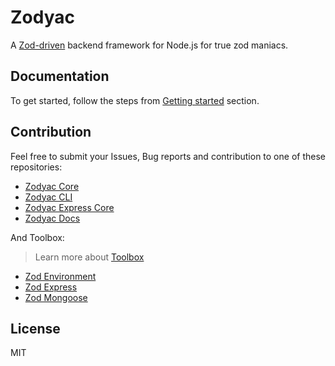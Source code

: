 # Zodyac
A [Zod-driven](https://npmjs.com/package/zod) backend framework for Node.js for true zod maniacs.

## Documentation
To get started, follow the steps from [Getting started](https://zodyac.dev/docs/getting-started) section.

## Contribution
Feel free to submit your Issues, Bug reports and contribution to one of these repositories:

- [Zodyac Core](https://github.com/git-zodyac/core)
- [Zodyac CLI](https://github.com/git-zodyac/cli)
- [Zodyac Express Core](https://github.com/git-zodyac/express-core)
- [Zodyac Docs](https://github.com/git-zodyac/docs)

And Toolbox:
> Learn more about [Toolbox](https://github.com/toolbox)
- [Zod Environment](https://github.com/toolbox/zod-env)
- [Zod Express](https://github.com/toolbox/zod-express)
- [Zod Mongoose](https://github.com/toolbox/zod-mongoose)

## License
MIT
